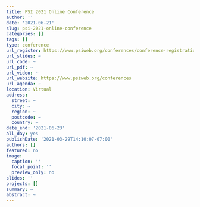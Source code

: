 ```yaml
---
title: PSI 2021 Online Conference
author: ''
date: '2021-06-21'
slug: psi-2021-online-conference
categories: []
tags: []
type: conference
url_register: https://www.psiweb.org/conferences/conference-registration
url_slides: ~
url_code: ~
url_pdf: ~
url_video: ~
url_website: https://www.psiweb.org/conferences
url_agenda: ~
location: Virtual
address:
  street: ~
  city: ~
  region: ~
  postcode: ~
  country: ~
date_end: '2021-06-23'
all_day: yes
publishDate: '2021-03-29T14:10:07-07:00'
authors: []
featured: no
image:
  caption: ''
  focal_point: ''
  preview_only: no
slides: ''
projects: []
summary: ~
abstract: ~
---
```


<!--more-->
